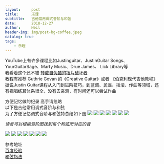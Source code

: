 ```yaml
---
layout:     post
title:      乐理
subtitle:   吉他常用调式音阶与和弦
date:       2018-12-27
author:     Neil
header-img: img/post-bg-coffee.jpeg
catalog: true
tags:
    - 乐理
---
```


YouTube上有许多课程比如Justinguitar、JustinGuitar Songs、YourGuitarSage、Marty Music、Drue James、 Lick Library等  
我看着这个还不错  [转载自优酷的拨片破坏者](https://www.bilibili.com/video/av13331437/?p=3)  
教程有推荐 Guthrie Govan 的《Creative Guitar》或者 《伯克利现代吉他教程》  
据说Justin Guitar课程从入门到进阶技巧，到蓝调、民谣、摇滚、作曲等领域，还有视唱练耳体系很全，没有去亲测，有时间还可以尝试作曲


方便记忆做的纪录 高手请忽略  
以下是吉他常用调式音阶与和弦  
为了方便记忆调式音阶与和弦特总结如下图
![](https://tva1.sinaimg.cn/large/006tNbRwly1fyl3mkvbbsj30kl06779m.jpg)
![](https://tva1.sinaimg.cn/large/006tNbRwly1fyl3riu7rsj30kh05xgqu.jpg)
![](https://ws3.sinaimg.cn/large/006tNbRwly1fyl3lk4rmcj30kf069tdr.jpg)
![](https://tva1.sinaimg.cn/large/006tNbRwly1fyl3nxo5opj30ke05ujwi.jpg)
![](https://tva1.sinaimg.cn/large/006tNbRwly1fyl3n2bxptj30ka05uaf7.jpg)
![](https://tva1.sinaimg.cn/large/006tNbRwly1fyl3nmf0rjj30kc06a0xy.jpg)
![](https://tva1.sinaimg.cn/large/006tNbRwly1fyl3pxt630j30kf066dl3.jpg)

*读者可以根据音阶图找到每个和弦所对应的音*

![](https://tva1.sinaimg.cn/large/006tNbRwly1fyl4d1nnxjj32xw0mwtex.jpg)
![](https://tva1.sinaimg.cn/large/006tNbRwly1fyl4djxxw7j32y00ngdm5.jpg)
![](https://tva1.sinaimg.cn/large/006tNbRwly1fyl4dujj95j32xo0nkq9b.jpg)
![](https://tva1.sinaimg.cn/large/006tNbRwly1fyl4e1zg2rj32xs0ncwkk.jpg)
![](https://tva1.sinaimg.cn/large/006tNbRwly1fyl4ec0pgbj32xk0o0dm2.jpg)
![](https://tva1.sinaimg.cn/large/006tNbRwly1fyl4ensb0aj32xw0nodm9.jpg)
![](https://tva1.sinaimg.cn/large/006tNbRwly1fyl4ex7l0lj32xw0ns7av.jpg)

参考地址  
[百度经验](https://jingyan.baidu.com/article/0f5fb099e2fe236d8334ea31.html)  
[和弦指法](http://www.17jita.com/hexian/)